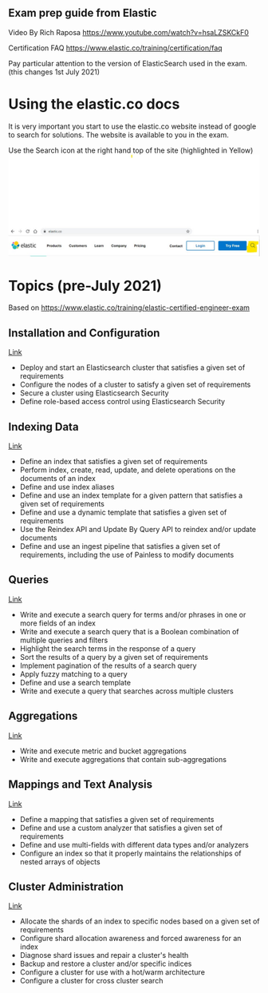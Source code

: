

## Exam prep guide from Elastic

Video By Rich Raposa https://www.youtube.com/watch?v=hsaLZSKCkF0

Certification FAQ
https://www.elastic.co/training/certification/faq

Pay particular attention to the version of ElasticSearch used in the exam.
(this changes 1st July 2021)


# Using the elastic.co docs

It is very important you start to use the elastic.co website instead of google to search for solutions.  The website is available to you in the exam.

Use the Search icon at the right hand top of the site (highlighted in Yellow)
![search engine](images/WebSiteSearchIcon.jpg)

# Topics (pre-July 2021)
Based on https://www.elastic.co/training/elastic-certified-engineer-exam

## Installation and Configuration
[Link](Installation_and_Configuration.md)

- Deploy and start an Elasticsearch cluster that satisfies a given set of requirements
- Configure the nodes of a cluster to satisfy a given set of requirements
- Secure a cluster using Elasticsearch Security
- Define role-based access control using Elasticsearch Security

## Indexing Data
[Link](Indexing_Data.md)

- Define an index that satisfies a given set of requirements
- Perform index, create, read, update, and delete operations on the documents of an index
- Define and use index aliases
- Define and use an index template for a given pattern that satisfies a given set of requirements
- Define and use a dynamic template that satisfies a given set of requirements
- Use the Reindex API and Update By Query API to reindex and/or update documents
- Define and use an ingest pipeline that satisfies a given set of requirements, including the use of Painless to modify documents

## Queries
[Link](Queries.md)

- Write and execute a search query for terms and/or phrases in one or more fields of an index
- Write and execute a search query that is a Boolean combination of multiple queries and filters
- Highlight the search terms in the response of a query
- Sort the results of a query by a given set of requirements
- Implement pagination of the results of a search query
- Apply fuzzy matching to a query
- Define and use a search template
- Write and execute a query that searches across multiple clusters

## Aggregations
[Link](Aggregations.md)

- Write and execute metric and bucket aggregations
- Write and execute aggregations that contain sub-aggregations

## Mappings and Text Analysis
[Link](Mappings_and_Text_Analysis.md)

- Define a mapping that satisfies a given set of requirements
- Define and use a custom analyzer that satisfies a given set of requirements
- Define and use multi-fields with different data types and/or analyzers
- Configure an index so that it properly maintains the relationships of nested arrays of objects

## Cluster Administration
[Link](Cluster_Administration.md)

- Allocate the shards of an index to specific nodes based on a given set of requirements
- Configure shard allocation awareness and forced awareness for an index
- Diagnose shard issues and repair a cluster's health
- Backup and restore a cluster and/or specific indices
- Configure a cluster for use with a hot/warm architecture
- Configure a cluster for cross cluster search
